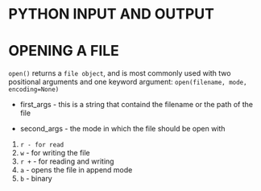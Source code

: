 # PYTHON INPUT AND OUTPUT

# OPENING A FILE

`open()` returns a `file object`, and is most commonly used with two positional arguments and one keyword argument: `open(filename, mode, encoding=None)`

- first_args - this is a string that containd the filename or the path of the file

- second_args - the mode in which the file should be open with

1. `r - for read`
2. `w` - for writing the file
3. `r +` - for reading and writing
4. `a` - opens the file in append mode
5. `b` - binary
